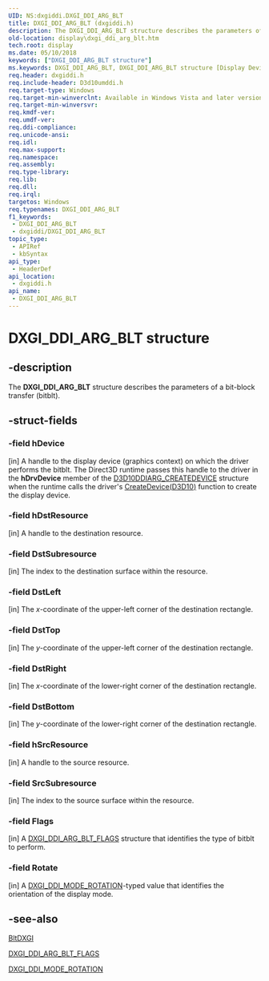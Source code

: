 ```yaml
---
UID: NS:dxgiddi.DXGI_DDI_ARG_BLT
title: DXGI_DDI_ARG_BLT (dxgiddi.h)
description: The DXGI_DDI_ARG_BLT structure describes the parameters of a bit-block transfer (bitblt).
old-location: display\dxgi_ddi_arg_blt.htm
tech.root: display
ms.date: 05/10/2018
keywords: ["DXGI_DDI_ARG_BLT structure"]
ms.keywords: DXGI_DDI_ARG_BLT, DXGI_DDI_ARG_BLT structure [Display Devices], UMDisplayDriver_Dx10param_Structs_299fa1c4-8c06-4a7e-a81c-741eb2e8c00a.xml, display.dxgi_ddi_arg_blt, dxgiddi/DXGI_DDI_ARG_BLT
req.header: dxgiddi.h
req.include-header: D3d10umddi.h
req.target-type: Windows
req.target-min-winverclnt: Available in Windows Vista and later versions of the Windows operating systems.
req.target-min-winversvr: 
req.kmdf-ver: 
req.umdf-ver: 
req.ddi-compliance: 
req.unicode-ansi: 
req.idl: 
req.max-support: 
req.namespace: 
req.assembly: 
req.type-library: 
req.lib: 
req.dll: 
req.irql: 
targetos: Windows
req.typenames: DXGI_DDI_ARG_BLT
f1_keywords:
 - DXGI_DDI_ARG_BLT
 - dxgiddi/DXGI_DDI_ARG_BLT
topic_type:
 - APIRef
 - kbSyntax
api_type:
 - HeaderDef
api_location:
 - dxgiddi.h
api_name:
 - DXGI_DDI_ARG_BLT
---
```


# DXGI_DDI_ARG_BLT structure


## -description

The <b>DXGI_DDI_ARG_BLT</b> structure describes the parameters of a bit-block transfer (bitblt).

## -struct-fields

### -field hDevice

[in] A handle to the display device (graphics context) on which the driver performs the bitblt. The Direct3D runtime passes this handle to the driver in the <b>hDrvDevice</b> member of the <a href="/windows-hardware/drivers/ddi/d3d10umddi/ns-d3d10umddi-d3d10ddiarg_createdevice">D3D10DDIARG_CREATEDEVICE</a> structure when the runtime calls the driver's <a href="/windows-hardware/drivers/ddi/d3d10umddi/nc-d3d10umddi-pfnd3d10ddi_createdevice">CreateDevice(D3D10)</a> function to create the display device.

### -field hDstResource

[in] A handle to the destination resource.

### -field DstSubresource

[in] The index to the destination surface within the resource.

### -field DstLeft

[in] The <i>x</i>-coordinate of the upper-left corner of the destination rectangle.

### -field DstTop

[in] The <i>y</i>-coordinate of the upper-left corner of the destination rectangle.

### -field DstRight

[in] The <i>x</i>-coordinate of the lower-right corner of the destination rectangle.

### -field DstBottom

[in] The <i>y</i>-coordinate of the lower-right corner of the destination rectangle.

### -field hSrcResource

[in] A handle to the source resource.

### -field SrcSubresource

[in] The index to the source surface within the resource.

### -field Flags

[in] A <a href="/windows-hardware/drivers/ddi/dxgiddi/ns-dxgiddi-dxgi_ddi_arg_blt_flags">DXGI_DDI_ARG_BLT_FLAGS</a> structure that identifies the type of bitblt to perform.

### -field Rotate

[in] A <a href="/windows-hardware/drivers/ddi/dxgiddi/ne-dxgiddi-dxgi_ddi_mode_rotation">DXGI_DDI_MODE_ROTATION</a>-typed value that identifies the orientation of the display mode.

## -see-also

<a href="/windows-hardware/drivers/ddi/dxgiddi/ns-dxgiddi-dxgi_ddi_base_functions">BltDXGI</a>



<a href="/windows-hardware/drivers/ddi/dxgiddi/ns-dxgiddi-dxgi_ddi_arg_blt_flags">DXGI_DDI_ARG_BLT_FLAGS</a>



<a href="/windows-hardware/drivers/ddi/dxgiddi/ne-dxgiddi-dxgi_ddi_mode_rotation">DXGI_DDI_MODE_ROTATION</a>
